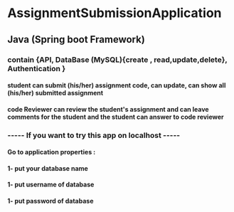 # AssignmentSubmissionApplication
## Java (Spring boot Framework)
### contain {API, DataBase (MySQL){create , read,update,delete}, Authentication }
#### student can submit (his/her) assignment code, can update, can show all (his/her) submitted assignment
#### code Reviewer can review the student's assignment and can leave comments for the student and the student can answer to code reviewer
### ----- If you want to try this app on localhost -----
#### Go to application properties : 
####                               1- put your database name
####                               1- put username of database
####                               1- put password of database


